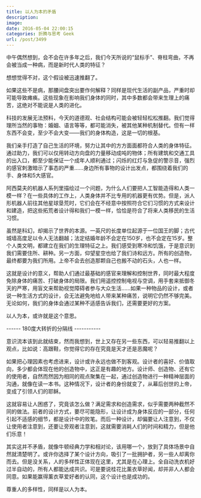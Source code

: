 ```yaml
---
title: 以人为本的矛盾
description: 
image: 
date: 2016-05-04 22:00:15
categories: 折腾与思考 Geek
url: /post/3499
---
```


中午偶然想到，会不会在许多年之后，我们今天所说的“鼠标手”、脊柱弯曲，不再会被当成一种病，而是新时代人类的特征？

想想觉得不对，这个假设被迅速推翻了。

如果这些不是病，那腰间盘突出要作何解释？同样是现代生活的副产品，严重时却可能导致瘫痪。这些现象在影响我们身体的同时，其中多数都会带来生理上的痛苦，这绝对不能说是人类的进化。

科技的发展无法预料，今天的道德观、社会结构可能会被轻轻松松推翻。我们觉得理所当然的事物：婚姻、语言等等，都可能消失，被其他某种机制替代。但有一样东西不会变，至少不会大变——我们的身体构造，这是一切的根基。

我们亲手打造了自己生活的环境，努力让其中的方方面面都符合人类的身体特征。通过助力，我们可以仅用转动方向盘的力量移动成吨的物体；所有建筑和交通工具的出入口，都至少能保证一个成年人顺利通过；闪烁的红灯与急促的警示音，强烈的感官刺激暗示了事态的严重……身边所有事物的设计出发点，都围绕着我们的手、身体和5大感官。

阿西莫夫的机器人系列里描绘过一个问题，为什么人们要把人工智能造得和人类一模一样？在一些具体的工作上，人类身体并不比专用的机器更有优势。但是，派人形机器人前往其他星球垦荒时，它们会在不经意中按照符合它们习惯的方式来设计和建造，把这些拓荒者设计得和我们一模一样，恰恰是符合了将来人类移民的生活习惯。

虽然是科幻，却揭示了世界的本源。一英尺的长度单位起源于一位国王的脚；古代城墙高度足以令人无法翻越；法定结婚年龄不会定在150岁，也不会定在15岁。整个人类文明，都建立在我们的生理特征之上。我们感受到寒冷和饥饿，于是意识到我们需要住所、耕种。另一方面，仰望星空也给了我们诗和远方。所有的创造物，最终都要为我们所用。上帝不会去创造那颗自己也搬不动的石头，人也一样。

这就是设计的意义，帮助人们通过最基础的感官来理解和控制世界，同时最大程度免除身体的痛苦、打破身体的局限。我们用遥控控制电视与空调，用手套来抵御冬天的严寒，用盲文来帮助视觉障碍者参与大众生活……如果一种物品的设计，或者说一种生活方式的设计，会无法避免地给人带来某种痛苦，说明它仍然不够完美。无论如何，我们的身体会通过某种不适感告诉我们，还需要更好的方案。

以人为本，或许就是这个意思。

------ 180度大转折的分隔线 -----------

意识流本该到此就结束，然而我想到，世上又存在另一些东西，可以轻易推翻以上观点，比如说：高跟鞋，你觉得它的存在究竟是天才还是恶魔呢？

如果把心理因素也考虑进来，设计或许永远也做不到客观。设计者的喜好、价值取向，多少都会体现在他的创造物中，这正是有趣的地方。设计师、创造物、还有它的使用者，自然而然因为相同的观点聚集在一起，通过创造物进行一种精神层面的沟通，就像在读一本书。这种情况下，设计者的身份就变了，从幕后创世的上帝，变成了引领人们的耶稣。

这就容易让人困惑了，究竟该怎么做？满足需求和创造需求，似乎需要两种截然不同的做法。前者的设计方式，要尽可能隐形，让设计成为身体反应的一部分，任何引起不适感的细节，都是设计中的败笔。而后一种设计，却偏要让人注意到，不仅让使用者注意到，还要让旁观者注意到，这就需要消耗人们的时间和精力，但是他们乐意！

其实这并不矛盾，就像牛顿经典力学和相对论，该用哪一个，放到了具体场景中自然就清楚明了。或许你选择了某个设计方向，吸引了一批拥护者，另一些人却离你而去。但是没关系，人的多样性正体现在这里，尤其是在心理上。全自动洗衣机好过半自动的，所有人都能达成共识。可是要说桂花比薰衣草好闻，却并非人人都会同意。如果能赢得薰衣草爱好者的认同，这个设计也是成功的。

尊重人的多样性，同样是以人为本。